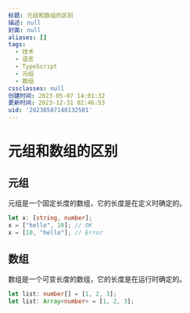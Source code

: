 ```yaml
---
标题: 元组和数组的区别
描述: null
封面: null
aliases: []
tags:
  - 技术
  - 语言
  - TypeScript
  - 元组
  - 数组
cssclasses: null
创建时间: 2023-05-07 14:01:32
更新时间: 2023-12-31 02:46:53
uid: '20230507140132501'
---
```


# 元组和数组的区别

## 元组

元组是一个固定长度的数组，它的长度是在定义时确定的。

```ts
let x: [string, number];
x = ["hello", 10]; // OK
x = [10, "hello"]; // Error
```

## 数组

数组是一个可变长度的数组，它的长度是在运行时确定的。

```ts
let list: number[] = [1, 2, 3];
let list: Array<number> = [1, 2, 3];
```
